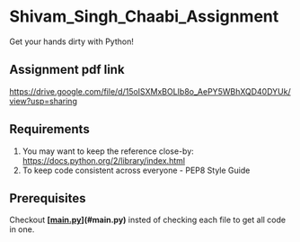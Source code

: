 # Shivam_Singh_Chaabi_Assignment
Get your hands dirty with Python!

## Assignment pdf link
https://drive.google.com/file/d/15oISXMxBOLIb8o_AePY5WBhXQD40DYUk/view?usp=sharing

## Requirements
1. You may want to keep the reference close-by: https://docs.python.org/2/library/index.html
2. To keep code consistent across everyone - PEP8 Style Guide

## Prerequisites
Checkout **[[main.py](https://github.com/2000shivam659/Shivam_Singh_Chaabi_Assignment/blob/main/main.py)](#main.py)** insted of checking each file to get all code in one.

